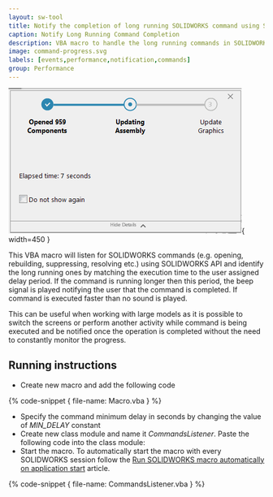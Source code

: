 ```yaml
---
layout: sw-tool
title: Notify the completion of long running SOLIDWORKS command using SOLIDWORKS API
caption: Notify Long Running Command Completion
description: VBA macro to handle the long running commands in SOLIDWORKS (open, rebuild, suppress etc.) and beep to notify its completion
image: command-progress.svg
labels: [events,performance,notification,commands]
group: Performance
---
```

![Opening large assembly document in SOLIDWORKS](opening-file-progressbar.png){ width=450 }

This VBA macro will listen for SOLIDWORKS commands (e.g. opening, rebuilding, suppressing, resolving etc.) using SOLIDWORKS API and identify the long running ones by matching the execution time to the user assigned delay period. If the command is running longer then this period, the beep signal is played notifying the user that the command is completed. If command is executed faster than no sound is played.

This can be useful when working with large models as it is possible to switch the screens or perform another activity while command is being executed and be notified once the operation is completed without the need to constantly monitor the progress.

## Running instructions

* Create new macro and add the following code

{% code-snippet { file-name: Macro.vba } %}

* Specify the command minimum delay in seconds by changing the value of *MIN_DELAY* constant
* Create new class module and name it *CommandsListener*. Paste the following code into the class module:
* Start the macro. To automatically start the macro with every SOLIDWORKS session follow the [Run SOLIDWORKS macro automatically on application start](/solidworks-api/getting-started/macros/run-macro-on-solidworks-start/) article.

{% code-snippet { file-name: CommandsListener.vba } %}
